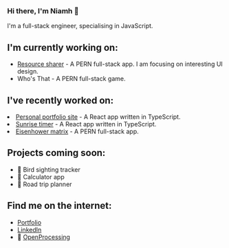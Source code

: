 <h3>Hi there, I'm Niamh 👋</h3>
I'm a full-stack engineer, specialising in JavaScript.

<h2>I'm currently working on:</h2>
<ul>
  <li><a href='https://resource-sharer.netlify.app/'>Resource sharer</a> - A PERN full-stack app. I am focusing on interesting UI design.</li>
  <li>Who's That - A PERN full-stack game.</li>
</ul>

<h2>I've recently worked on:</h2>
  <li><a href='https://niamh-brockbank.netlify.app'/>Personal portfolio site</a> - A React app written in TypeScript.</li>
  <li><a href='https://sunrise-sunset-nb.netlify.app/'>Sunrise timer</a> - A React app written in TypeScript.</li>
  <li><a href='https://priorities-measure.netlify.app/'>Eisenhower matrix</a> - A PERN full-stack app.</li>
<ul>
  
</ul>

<h2>Projects coming soon:</h2>
<ul> 
  <li>🦆 Bird sighting tracker</li>
  <li>🧮 Calculator app</li>
  <li>🚗 Road trip planner</li>
</ul>

<h2>Find me on the internet:</h2>
<ul>
  <li><a href='https://niamh-brockbank.netlify.app'>Portfolio</a></li>
  <li><a href='https://www.linkedin.com/in/niamh-brockbank/'>LinkedIn</a></li>
  <li>🎨 <a href='https://openprocessing.org/user/334108/?view=activity&o=14'>OpenProcessing</a></li>
</ul>

<!---
niamhbrockbank/niamhbrockbank is a ✨ special ✨ repository because its `README.md` (this file) appears on your GitHub profile.
You can click the Preview link to take a look at your changes.
--->
